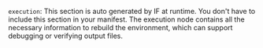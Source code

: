 `execution`: This section is auto generated by IF at runtime. You don't have to include this section in your manifest. The execution node contains all the necessary information to rebuild the environment, which can support debugging or verifying output files.
